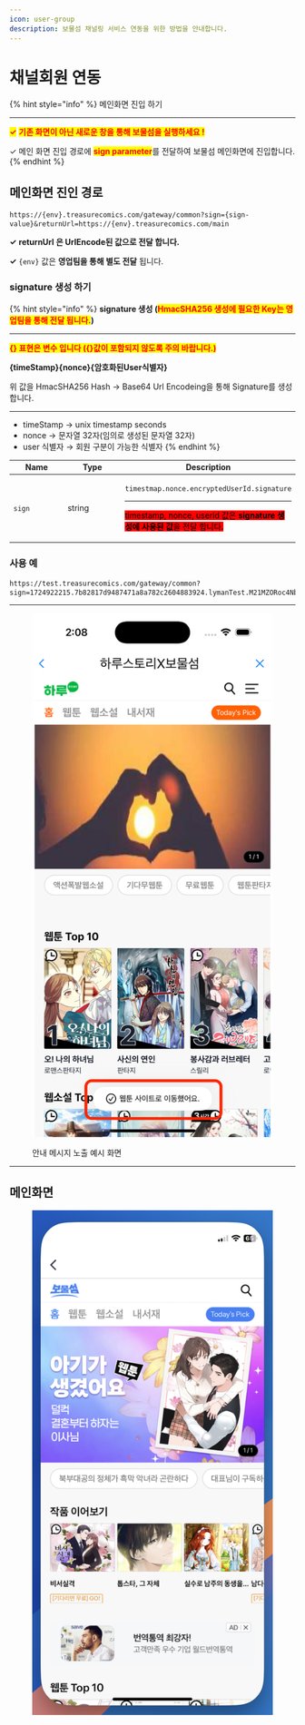 ```yaml
---
icon: user-group
description: 보물섬 채널링 서비스 연동을 위한 방법을 안내합니다.
---
```


# 채널회원 연동

{% hint style="info" %}
메인화면 진입 하기

***

<mark style="color:red;">**✓**</mark>  <mark style="color:red;">**기존 화면이 아닌 새로운 창을 통해 보물섬을 실행하세요 !**</mark>

✓ 메인 화면 진입 경로에 <mark style="color:red;">**sign parameter**</mark>를 전달하여 보물섬 메인화면에 진입합니다.
{% endhint %}

## 메인화면 진인 경로

```
https://{env}.treasurecomics.com/gateway/common?sign={sign-value}&returnUrl=https://{env}.treasurecomics.com/main
```

**✓** **returnUrl 은 UrlEncode된 값으로 전달 합니다.**

**✓** `{env}` 값은 **영업팀을 통해 별도 전달** 됩니다.

### **signature 생성 하기**

{% hint style="info" %}
**signature 생성 (**<mark style="color:red;">**HmacSHA256 생성에 필요한 Key는 영업팀을 통해 전달 됩니다.**</mark>**)**

***

<mark style="color:red;">**{} 표현은 변수 입니다 ({}값이 포함되지 않도록 주의 바랍니다.)**</mark>

**{timeStamp}{nonce}{암호화된User식별자}**

위 값을 HmacSHA256 Hash → Base64 Url Encodeing을 통해 Signature를 생성합니다.

***

* timeStamp → unix timestamp seconds
* nonce → 문자열 32자(임의로 생성된 문자열 32자)
* user 식별자 → 회원 구분이 가능한 식별자
{% endhint %}



<table data-full-width="false"><thead><tr><th width="127">Name</th><th width="141">Type</th><th>Description</th></tr></thead><tbody><tr><td><code>sign</code></td><td>string</td><td><p><code>timestmap.nonce.encryptedUserId.signature</code></p><hr><p> <mark style="background-color:red;">timestamp, nonce, userid  값은 <strong>signature 생성에 사용된 값</strong>을 전달 합니다.</mark></p></td></tr></tbody></table>

### 사용 예

```
https://test.treasurecomics.com/gateway/common?sign=1724922215.7b82817d9487471a8a782c2604883924.lymanTest.M21MZORoc4NbVzq1ZaSC8LgcOKYH9SBIljHYjVOfX5o%3D&returnUrl=https%3A%2F%2Ftest.treasurecomics.com%2Fmain
```

***

<figure><img src="../../.gitbook/assets/Simulator Screenshot - iPhone 16 Pro - 2024-10-25 at 14.08.11.png" alt=""><figcaption><p>안내 메시지 노출 예시 화면</p></figcaption></figure>

***

## 메인화면

<div align="left"><figure><img src="../../.gitbook/assets/bms_main.png" alt=""><figcaption></figcaption></figure></div>









